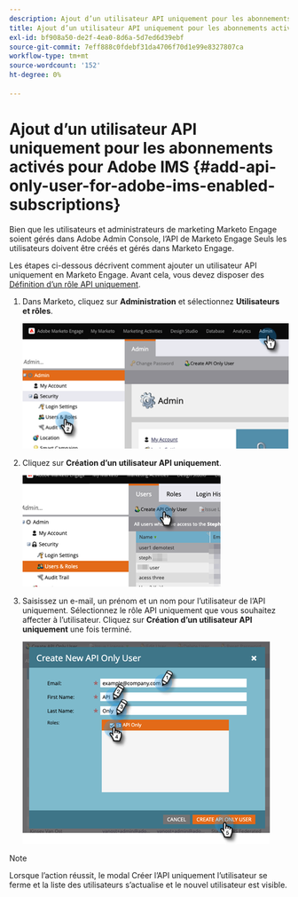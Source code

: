 ```yaml
---
description: Ajout d’un utilisateur API uniquement pour les abonnements activés pour Adobe IMS - Documents Marketo - Documentation du produit
title: Ajout d’un utilisateur API uniquement pour les abonnements activés pour Adobe IMS
exl-id: bf908a50-de2f-4ea0-8d6a-5d7ed6d39ebf
source-git-commit: 7eff888c0fdebf31da4706f70d1e99e8327807ca
workflow-type: tm+mt
source-wordcount: '152'
ht-degree: 0%

---
```


# Ajout d’un utilisateur API uniquement pour les abonnements activés pour Adobe IMS {#add-api-only-user-for-adobe-ims-enabled-subscriptions}

Bien que les utilisateurs et administrateurs de marketing Marketo Engage soient gérés dans Adobe Admin Console, l’API de Marketo Engage Seuls les utilisateurs doivent être créés et gérés dans Marketo Engage.

Les étapes ci-dessous décrivent comment ajouter un utilisateur API uniquement en Marketo Engage. Avant cela, vous devez disposer des [Définition d’un rôle API uniquement](/help/marketo/product-docs/administration/users-and-roles/create-an-api-only-user-role.md).

1. Dans Marketo, cliquez sur **Administration** et sélectionnez **Utilisateurs et rôles**.

   ![](assets/add-api-only-user-for-adobe-ims-1.png)

1. Cliquez sur **Création d’un utilisateur API uniquement**.

   ![](assets/add-api-only-user-for-adobe-ims-2.png)

1. Saisissez un e-mail, un prénom et un nom pour l’utilisateur de l’API uniquement.  Sélectionnez le rôle API uniquement que vous souhaitez affecter à l’utilisateur. Cliquez sur **Création d’un utilisateur API uniquement** une fois terminé.

   ![](assets/add-api-only-user-for-adobe-ims-3.png)

>[!NOTE]
>
>Lorsque l’action réussit, le modal Créer l’API uniquement l’utilisateur se ferme et la liste des utilisateurs s’actualise et le nouvel utilisateur est visible.
